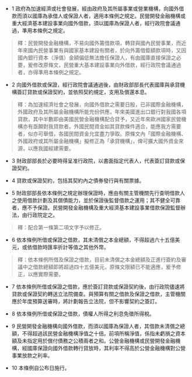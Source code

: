 * 1 政府為加速經濟或社會發展，經由政府及其所屬事業或營業機構，向國外借款而須以國庫為承借人或保證人者，適用本條例之規定。民營開發金融機構或重大經濟基本建設事業向國外借款，須以國庫為保證人者，經行政院會議通過，準用本條例之規定。

> 釋：民營開發金融機構，不易向國外籌借款項，轉貸與國內民營事業，而近年來國內民營事業有與國家基本建設有關者，於向外籌借鉅額款項時，又因國內銀行資本（淨值）金額偏低無法擔任保證人，有由國庫直接保證之必要，爰修改原條文，民營重大基本建設事業向外借款，經行政院會議通過者，亦得準用本條例之規定。

* 2 向國外借款或保證，經行政院會議通過後，由財政部部長代表國庫與承貸機構簽訂貸款或保證契約，並依照契約規定，支用及償還本息。

> 釋：為加速經濟社會之發展，向國外借款之需要日殷，已非國際金融機構，外國政府及其所屬金融機構所能充份供應，年來美國進出口銀行對我國各項貸款，其中半數即由美國民營金融機構配合貸予，又近年來歐洲國家民營機構亦有亟願對我貸款者。外國民間資金如其貸款條件適合，能應我方需要者，似亦可舉借，各國民間資金允宜盡力爭取。原條文內「國際金融機構、外國政府或其所屬金融機構」擬修正為「承貸機構」，俾可擴大國外資金來源，以應我國經建需要。

* 3 財政部部長於必要時得呈准行政院，以書面指定代表人，代表簽訂貸款或保證契約。

* 4 貸款或保證契約，包括其契約內之債券發行與有關票據。

* 5 財政部部長依本條例之規定辦理保證時，應由有關主管機關先行查明借款人之使用借款計劃及其償債能力，並於保證後監督借款之運用；其不健全可靠者，應不予保證。民營開發金融機構及重大經濟基本建設事業借款保證監督辦法，由行政院定之。

> 釋：配合第一條第二項文字予以修正。

* 6 依本條例所借或保證之借款，其未清償之本金總額，不得超過六十五億美元，或依借款時匯率折計等值之其他外幣。

> 釋：依本條例所借及保證之借款，目前未清償之本金總額及正進行簽約及審議中之借款總額即將超過四十五億美元，原條文限額已不能適應，爰予修正，以應實際需要。

* 7 依本條例所借或保證之借款，應於簽訂貸款或保證契約後，由行政院儘速將貸款或保證契約轉送立法院備查。與預算有關之借款及保證之借款，主管機關應於年度預算送審時，將計劃報告立法院，但不影響契約之簽訂。

* 8 依本條例所借或保證之借款，債權人所得之利息免徵所得稅。

* 9 民營開發金融機構向國外借款，而須以國庫為保證人者，其借款未清償之總額，不得超過該民營金融機構淨值之十倍。前項所稱淨值，係指未虧損之資本額及未指定用於償付債務之公積兩者之和。公營金融機構或民營開發金融機構，經國庫保證向國外借款轉行貸放時，其利率不得高於公營金融機構對公營事業放款之利率。

* 10 本條例自公布日施行。

